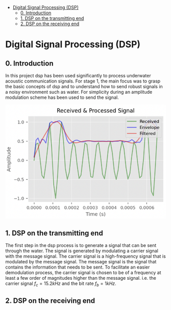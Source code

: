 
- [Digital Signal Processing (DSP)](#digital-signal-processing-dsp)
  - [0. Introduction](#0-introduction)
  - [1. DSP on the transmitting end](#1-dsp-on-the-transmitting-end)
  - [2. DSP on the receiving end](#2-dsp-on-the-receiving-end)


# Digital Signal Processing (DSP)
## 0. Introduction
In this project dsp has been used significantly to process underwater acoustic communication signals. For stage 1, the main focus was to grasp the basic concepts of dsp and to understand how to send robust signals in a noisy environment such as water. For simplicity during an amplitude modulation scheme has been used to send the signal. 

![Figure depicting amplitude modulation](image.png)
## 1. DSP on the transmitting end
The first step in the dsp process is to generate a signal that can be sent through the water. The signal is generated by modulating a carrier signal with the message signal. The carrier signal is a high-frequency signal that is modulated by the message signal. The message signal is the signal that contains the information that needs to be sent. To facilitate an easier demodulation process, the carrier signal is chosen to be of a frequency at least a few order of magnitudes higher than the message signal. i.e. the carrier signal $f_{c} = 15.2 kHz$ and the bit rate $f_{b} = 1 kHz$. 





## 2. DSP on the receiving end


